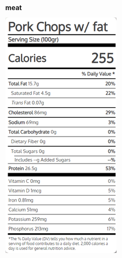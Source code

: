 ## meat

[![img](../assets/foodata/pork.png)](https://tools.myfooddata.com/nutrition-facts/167823/100g/1)
